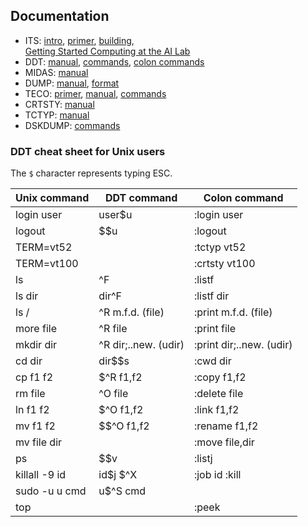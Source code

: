 ## Documentation

- ITS: [intro](info/intro.29), [primer](_info_/its.primer),
  [building](kshack/build.doc),  
  [Getting Started Computing at the AI Lab](ai_wp_235.pdf)
- DDT: [manual](info/ddt.33), [commands](_info_/ddtord.1462),
  [colon commands](_info_/ddt.:cmnds)
- MIDAS: [manual](info/midas.25)
- DUMP: [manual](_info_/dump.info), [format](sysdoc/dump.format)
- TECO: [primer](_teco_/teco.primer), [manual](info/tecman.20),
  [commands](_teco_/tecord.1132)
- CRTSTY: [manual](info/crtsty.39)
- TCTYP: [manual](_info_/tctyp.order)
- DSKDUMP: [commands](sysdoc/dskdmp.order)

### DDT cheat sheet for Unix users

The `$` character represents typing ESC.

| Unix command  | DDT command          | Colon command            |
| ------------- | -------------------- | ------------------------ |
| login user   	| user$u               | :login user              |
| logout       	| $$u                  | :logout                  |
| TERM=vt52     |                      | :tctyp vt52              |
| TERM=vt100    |                      | :crtsty vt100            |
| ls           	| ^F                   | :listf                   |
| ls dir       	| dir^F                | :listf dir               |
| ls /         	| ^R m.f.d. (file)     | :print m.f.d. (file)     |
| more file    	| ^R file              | :print file              |
| mkdir dir    	| ^R dir;..new. (udir) | :print dir;..new. (udir) |
| cd dir       	| dir$$s               | :cwd dir                 |
| cp f1 f2     	| $^R f1,f2            | :copy f1,f2              |
| rm file      	| ^O file              | :delete file             |
| ln f1 f2     	| $^O f1,f2            | :link f1,f2              |
| mv f1 f2     	| $$^O f1,f2           | :rename f1,f2            |
| mv file dir  	|                      | :move file,dir           |
| ps           	| $$v                  | :listj                   |
| killall -9 id	| id$j  $^X            | :job id  :kill           |
| sudo -u u cmd | u$^S cmd             |                          |
| top           |                      | :peek                    |
